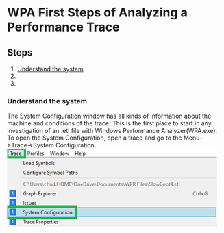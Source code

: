 # WPA First Steps of Analyzing a Performance Trace

## Steps

1. [Understand the system](#understand)
2. []()
3. []()

### <a id="understand"></a>Understand the system ###

The System Configuration window has all kinds of information about the machine and conditions of the trace. This is the first place to start in any investigation of an .etl file with Windows Performance Analyzer(WPA.exe).
To open the System Configuration, open a trace and go to the Menu->Trace->System Configuration.
![WPA System Configuration](SystemConfiguration.png)